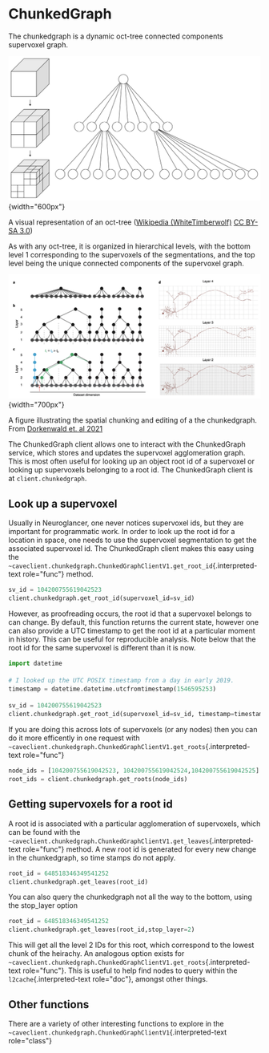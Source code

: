 # ChunkedGraph

The chunkedgraph is a dynamic oct-tree connected components supervoxel
graph.

![](images/2880px-Octree2.svg.png){width="600px"}

A visual representation of an oct-tree ([Wikipedia
(WhiteTimberwolf)](https://en.wikipedia.org/wiki/Octree) [CC BY-SA
3.0](http://creativecommons.org/licenses/by-sa/3.0/))

As with any oct-tree, it is organized in hierarchical levels, with the
bottom level 1 corresponding to the supervoxels of the segmentations,
and the top level being the unique connected components of the
supervoxel graph.

![](images/PCG_oct_tree.png){width="700px"}

A figure illustrating the spatial chunking and editing of a the
chunkedgraph. From [Dorkenwald et. al
2021](https://doi.org/10.1038/s41592-021-01330-0)

The ChunkedGraph client allows one to interact with the ChunkedGraph
service, which stores and updates the supervoxel agglomeration graph.
This is most often useful for looking up an object root id of a
supervoxel or looking up supervoxels belonging to a root id. The
ChunkedGraph client is at `client.chunkedgraph`.

## Look up a supervoxel

Usually in Neuroglancer, one never notices supervoxel ids, but they are
important for programmatic work. In order to look up the root id for a
location in space, one needs to use the supervoxel segmentation to get
the associated supervoxel id. The ChunkedGraph client makes this easy
using the
`~caveclient.chunkedgraph.ChunkedGraphClientV1.get_root_id`{.interpreted-text
role="func"} method.

``` python
sv_id = 104200755619042523
client.chunkedgraph.get_root_id(supervoxel_id=sv_id)
```

However, as proofreading occurs, the root id that a supervoxel belongs
to can change. By default, this function returns the current state,
however one can also provide a UTC timestamp to get the root id at a
particular moment in history. This can be useful for reproducible
analysis. Note below that the root id for the same supervoxel is
different than it is now.

``` python
import datetime

# I looked up the UTC POSIX timestamp from a day in early 2019. 
timestamp = datetime.datetime.utcfromtimestamp(1546595253)

sv_id = 104200755619042523
client.chunkedgraph.get_root_id(supervoxel_id=sv_id, timestamp=timestamp)
```

If you are doing this across lots of supervoxels (or any nodes) then you
can do it more efficently in one request with
`~caveclient.chunkedgraph.ChunkedGraphClientV1.get_roots`{.interpreted-text
role="func"}

``` python
node_ids = [104200755619042523, 104200755619042524,104200755619042525]
root_ids = client.chunkedgraph.get_roots(node_ids)
```

## Getting supervoxels for a root id

A root id is associated with a particular agglomeration of supervoxels,
which can be found with the
`~caveclient.chunkedgraph.ChunkedGraphClientV1.get_leaves`{.interpreted-text
role="func"} method. A new root id is generated for every new change in
the chunkedgraph, so time stamps do not apply.

``` python
root_id = 648518346349541252
client.chunkedgraph.get_leaves(root_id)
```

You can also query the chunkedgraph not all the way to the bottom, using
the stop_layer option

``` python
root_id = 648518346349541252
client.chunkedgraph.get_leaves(root_id,stop_layer=2)
```

This will get all the level 2 IDs for this root, which correspond to the
lowest chunk of the heirachy. An analogous option exists for
`~caveclient.chunkedgraph.ChunkedGraphClientV1.get_roots`{.interpreted-text
role="func"}. This is useful to help find nodes to query within the
`l2cache`{.interpreted-text role="doc"}, amongst other things.

## Other functions

There are a variety of other interesting functions to explore in the
`~caveclient.chunkedgraph.ChunkedGraphClientV1`{.interpreted-text
role="class"}
